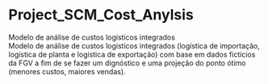 # Project_SCM_Cost_Anylsis
Modelo de análise de custos logísticos integrados \
Modelo de análise de custos logísticos integrados (logística de importação, logística de planta e logística de exportação) com base em dados fictícios da FGV a fim de se fazer um dignóstico e uma projeção do ponto ótimo (menores custos, maiores vendas).   

